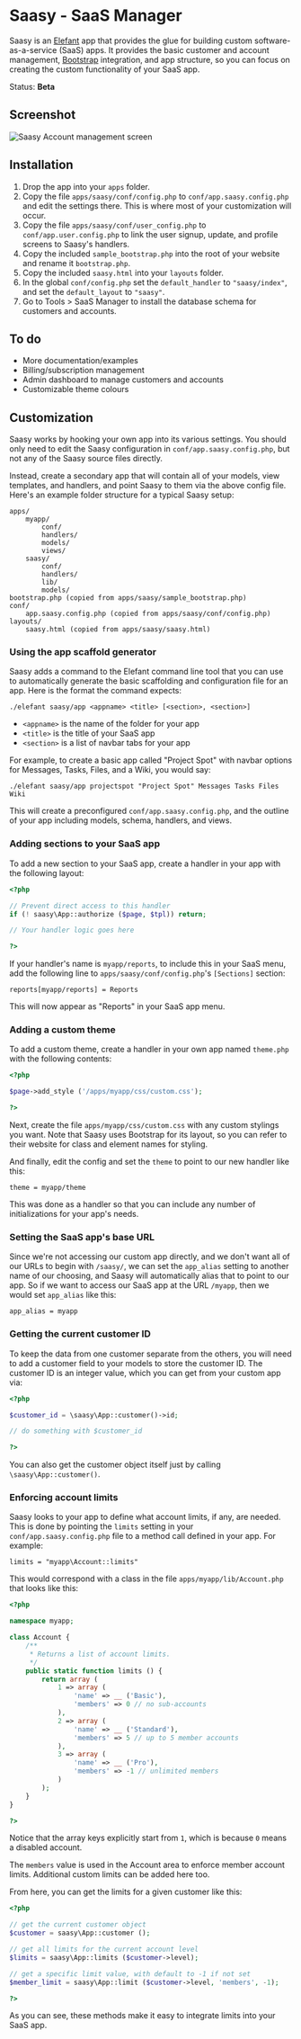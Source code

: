# Saasy - SaaS Manager

Saasy is an [Elefant](http://www.elefantcms.com/) app that provides the glue for
building custom software-as-a-service (SaaS) apps. It provides the basic customer
and account management, [Bootstrap](http://twitter.github.com/bootstrap/index.html)
integration, and app structure, so you can focus on creating the custom functionality
of your SaaS app.

Status: **Beta**

## Screenshot

![Saasy Account management screen](https://raw.github.com/jbroadway/saasy/master/css/saasy-account.png)

## Installation

1. Drop the app into your `apps` folder.
2. Copy the file `apps/saasy/conf/config.php` to `conf/app.saasy.config.php` and
   edit the settings there. This is where most of your customization will occur.
3. Copy the file `apps/saasy/conf/user_config.php` to `conf/app.user.config.php`
   to link the user signup, update, and profile screens to Saasy's handlers.
4. Copy the included `sample_bootstrap.php` into the root of your website and
   rename it `bootstrap.php`.
5. Copy the included `saasy.html` into your `layouts` folder.
6. In the global `conf/config.php` set the `default_handler` to `"saasy/index"`,
   and set the `default_layout` to `"saasy"`.
7. Go to Tools > SaaS Manager to install the database schema for customers and accounts.

## To do

* More documentation/examples
* Billing/subscription management
* Admin dashboard to manage customers and accounts
* Customizable theme colours

## Customization

Saasy works by hooking your own app into its various settings. You should only need
to edit the Saasy configuration in `conf/app.saasy.config.php`, but not any of the
Saasy source files directly.

Instead, create a secondary app that will contain all of your models, view templates,
and handlers, and point Saasy to them via the above config file. Here's an example
folder structure for a typical Saasy setup:

```
apps/
	myapp/
		conf/
		handlers/
		models/
		views/
	saasy/
		conf/
		handlers/
		lib/
		models/
bootstrap.php (copied from apps/saasy/sample_bootstrap.php)
conf/
	app.saasy.config.php (copied from apps/saasy/conf/config.php)
layouts/
	saasy.html (copied from apps/saasy/saasy.html)
```

### Using the app scaffold generator

Saasy adds a command to the Elefant command line tool that you can use to automatically
generate the basic scaffolding and configuration file for an app. Here is the format
the command expects:

```
./elefant saasy/app <appname> <title> [<section>, <section>]
```

* `<appname>` is the name of the folder for your app
* `<title>` is the title of your SaaS app
* `<section>` is a list of navbar tabs for your app

For example, to create a basic app called "Project Spot" with navbar options for Messages,
Tasks, Files, and a Wiki, you would say:

```
./elefant saasy/app projectspot "Project Spot" Messages Tasks Files Wiki
```

This will create a preconfigured `conf/app.saasy.config.php`, and the outline of your
app including models, schema, handlers, and views.

### Adding sections to your SaaS app

To add a new section to your SaaS app, create a handler in your app with the following
layout:

```php
<?php

// Prevent direct access to this handler
if (! saasy\App::authorize ($page, $tpl)) return;

// Your handler logic goes here

?>
```

If your handler's name is `myapp/reports`, to include this in your SaaS menu, add the
following line to `apps/saasy/conf/config.php`'s `[Sections]` section:

```
reports[myapp/reports] = Reports
```

This will now appear as "Reports" in your SaaS app menu.

### Adding a custom theme

To add a custom theme, create a handler in your own app named `theme.php` with the
following contents:

```php
<?php

$page->add_style ('/apps/myapp/css/custom.css');

?>
```

Next, create the file `apps/myapp/css/custom.css` with any custom stylings you want.
Note that Saasy uses Bootstrap for its layout, so you can refer to their website for
class and element names for styling.

And finally, edit the config and set the `theme` to point to our new handler like this:

```
theme = myapp/theme
```

This was done as a handler so that you can include any number of initializations for
your app's needs.

### Setting the SaaS app's base URL

Since we're not accessing our custom app directly, and we don't want all of our URLs
to begin with `/saasy/`, we can set the `app_alias` setting to another name of our
choosing, and Saasy will automatically alias that to point to our app. So if we want
to access our SaaS app at the URL `/myapp`, then we would set `app_alias` like this:

```
app_alias = myapp
```

### Getting the current customer ID

To keep the data from one customer separate from the others, you will need to add
a customer field to your models to store the customer ID. The customer ID is an
integer value, which you can get from your custom app via:

```php
<?php

$customer_id = \saasy\App::customer()->id;

// do something with $customer_id

?>
```

You can also get the customer object itself just by calling `\saasy\App::customer()`.

### Enforcing account limits

Saasy looks to your app to define what account limits, if any, are needed. This is done
by pointing the `limits` setting in your `conf/app.saasy.config.php` file to a method
call defined in your app. For example:

```
limits = "myapp\Account::limits"
```

This would correspond with a class in the file `apps/myapp/lib/Account.php` that looks
like this:

```php
<?php

namespace myapp;

class Account {
	/**
	 * Returns a list of account limits.
	 */
	public static function limits () {
		return array (
			1 => array (
				'name' => __ ('Basic'),
				'members' => 0 // no sub-accounts
			),
			2 => array (
				'name' => __ ('Standard'),
				'members' => 5 // up to 5 member accounts
			),
			3 => array (
				'name' => __ ('Pro'),
				'members' => -1 // unlimited members
			)
		);
	}
}

?>
```

Notice that the array keys explicitly start from `1`, which is because `0` means a
disabled account.

The `members` value is used in the Account area to enforce member account limits.
Additional custom limits can be added here too.

From here, you can get the limits for a given customer like this:

```php
<?php

// get the current customer object
$customer = saasy\App::customer ();

// get all limits for the current account level
$limits = saasy\App::limits ($customer->level);

// get a specific limit value, with default to -1 if not set
$member_limit = saasy\App::limit ($customer->level, 'members', -1);

?>
```

As you can see, these methods make it easy to integrate limits into your SaaS app.